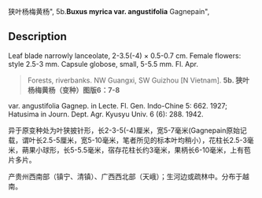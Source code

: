 狭叶杨梅黄杨",
5b.**Buxus myrica var. angustifolia** Gagnepain",

## Description
Leaf blade narrowly lanceolate, 2-3.5(-4) × 0.5-0.7 cm. Female flowers: style 2.5-3 mm. Capsule globose, small, 5-5.5 mm. Fl. Apr.

> Forests, riverbanks. NW Guangxi, SW Guizhou [N Vietnam].
**5b. 狭叶杨梅黄杨（变种）图版6：7-8**

var. angustifolia Gagnep. in Lecte. Fl. Gen. Indo-Chine 5: 662. 1927; Hatusima in Journ. Dept. Agr. Kyusyu Univ. 6 (6): 288. 1942.

异于原变种处为叶狭披针形，长2-3-5(-4)厘米，宽5-7毫米(Gagnepain原始记载，谓叶长2.5-5厘米，宽5-10毫米，笔者所见的标本叶均稍小），花柱长2.5-3毫米，蒴果小球形，长5-5.5毫米，宿存花柱长约3毫米，果柄长6-10毫米，上有苞片多片。

产贵州西南部（镇宁、清镇）、广西西北部（天峨）；生河边或疏林中。分布于越南。
